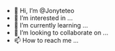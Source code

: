 - 👋 Hi, I’m @Jonyteteo
- 👀 I’m interested in ...
- 🌱 I’m currently learning ...
- 💞️ I’m looking to collaborate on ...
- 📫 How to reach me ...

<!---
Jonyteteo/Jonyteteo is a ✨ special ✨ repository because its `README.md` (this file) appears on your GitHub profile.
You can click the Preview link to take a look at your changes.
--->
